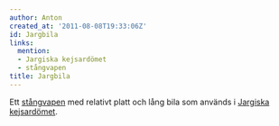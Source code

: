 ```yaml
---
author: Anton
created_at: '2011-08-08T19:33:06Z'
id: Jargbila
links:
  mention:
  - Jargiska kejsardömet
  - stångvapen
title: Jargbila
---
```


Ett [stångvapen] med relativt platt och lång bila som används i [Jargiska kejsardömet].

  [stångvapen]: stångvapen
  [Jargiska kejsardömet]: Jargiska_kejsardömet
